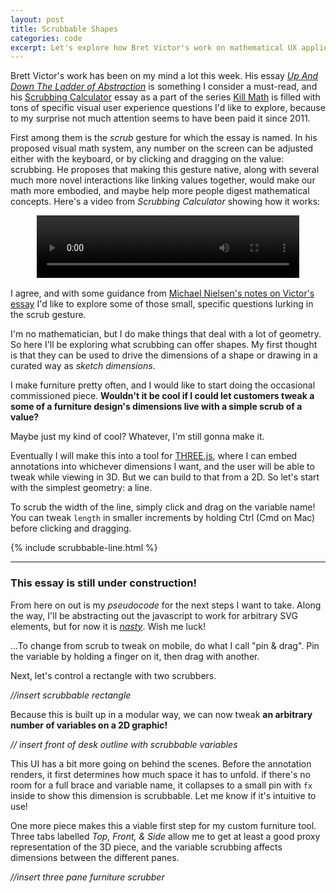 ```yaml
---
layout: post
title: Scrubbable Shapes
categories: code
excerpt: Let's explore how Bret Victor's work on mathematical UX applies to geometry generated with D3.js.
---
```


Brett Victor's work has been on my mind a lot this week. His essay _[Up And Down The Ladder of Abstraction](http://worrydream.com/#!2/LadderOfAbstraction)_ is something I consider a must-read, and his [Scrubbing Calculator](http://worrydream.com/ScrubbingCalculator/) essay as a part of the series [Kill Math](http://worrydream.com/#!/KillMath) is filled with tons of specific visual user experience questions I'd like to explore, because to my surprise not much attention seems to have been paid it since 2011.

First among them is the _scrub_ gesture for which the essay is named. In his proposed visual math system, any number on the screen can be adjusted either with the keyboard, or by clicking and dragging on the value: scrubbing. He proposes that making this gesture native, along with several much more novel interactions like linking values together, would make our math more embodied, and maybe help more people digest mathematical concepts. Here's a video from _Scrubbing Calculator_ showing how it works:

<div style="text-align: center; margin-bottom: 1rem;">
<video id="va" width="420" height="100 " controls autoplay>
		<source src="http://worrydream.com/ScrubbingCalculator/Movies/TripAdjust.mov" type="video/quicktime">
		<source src="http://worrydream.com/ScrubbingCalculator/Movies/TripAdjust.webm" type="video/webm">
	</video>
</div>

I agree, and with some guidance from [Michael Nielsen's notes on Victor's essay](http://mnielsen.github.io/notes/kill_math/kill_math.html) I'd like to explore some of those small, specific questions lurking in the scrub gesture.

I'm no mathematician, but I do make things that deal with a lot of geometry. So here I'll be exploring what scrubbing can offer shapes. My first thought is that they can be used to drive the dimensions of a shape or drawing in a curated way as _sketch dimensions_.

I make furniture pretty often, and I would like to start doing the occasional commissioned piece. __Wouldn't it be cool if I could let customers tweak a some of a furniture design's dimensions live with a simple scrub of a value?__

Maybe just my kind of cool? Whatever, I'm still gonna make it.

Eventually I will make this into a tool for [THREE.js](http://threejs.org), where I can embed annotations into whichever dimensions I want, and the user will be able to tweak while viewing in 3D. But we can build to that from a 2D. So let's start with the simplest geometry: a line.

To scrub the width of the line, simply click and drag on the variable name! You can tweak `length` in smaller increments by holding Ctrl (Cmd on Mac) before clicking and dragging.

{% include scrubbable-line.html %}

---

### This essay is still under construction!
From here on out is my _pseudocode_ for the next steps I want to take. Along the way, I'll be abstracting out the javascript to work for arbitrary SVG elements, but for now it is _[nasty](/assets/js/scrubbable-line.js)_. Wish me luck!

...To change from scrub to tweak on mobile, do what I call "pin & drag". Pin the variable by holding a finger on it, then drag with another.

Next, let's control a rectangle with two scrubbers.

_//insert scrubbable rectangle_

Because this is built up in a modular way, we can now tweak **an arbitrary number of variables on a 2D graphic!**

_// insert front of desk outline with scrubbable variables_

This UI has a bit more going on behind the scenes. Before the annotation renders, it first determines how much space it has to unfold. if there's no room for a full brace and variable name, it collapses to a small pin with `fx` inside to show this dimension is scrubbable. Let me know if it's intuitive to use!

One more piece makes this a viable first step for my custom furniture tool. Three tabs labelled _Top, Front, & Side_ allow me to get at least a good proxy representation of the 3D piece, and the variable scrubbing affects dimensions between the different panes.

_//insert three pane furniture scrubber_
